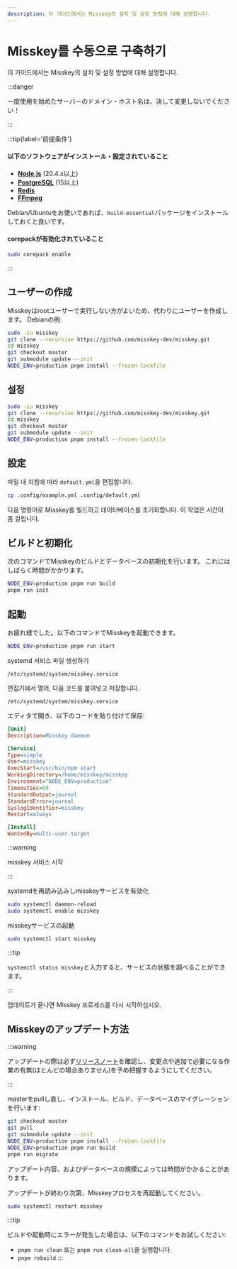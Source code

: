 ```yaml
---
description: 이 가이드에서는 Misskey의 설치 및 설정 방법에 대해 설명합니다.
---
```


# Misskey를 수동으로 구축하기

이 가이드에서는 Misskey의 설치 및 설정 방법에 대해 설명합니다.

:::danger

一度使用を始めたサーバーのドメイン・ホスト名は、決して変更しないでください！

:::

:::tip{label='前提条件'}

#### 以下のソフトウェアがインストール・設定されていること

- **[Node.js](https://nodejs.org/en/)** (20.4.x以上)
- **[PostgreSQL](https://www.postgresql.org/)** (15以上)
- **[Redis](https://redis.io/)**
- **[FFmpeg](https://www.ffmpeg.org/)**

Debian/Ubuntuをお使いであれば、`build-essential`パッケージをインストールしておくと良いです。

#### corepackが有効化されていること

```sh
sudo corepack enable
```

:::

## ユーザーの作成

Misskeyはrootユーザーで実行しない方がよいため、代わりにユーザーを作成します。
Debianの例:

```sh
sudo -iu misskey
git clone --recursive https://github.com/misskey-dev/misskey.git
cd misskey
git checkout master
git submodule update --init
NODE_ENV=production pnpm install --frozen-lockfile
```

## 설정

```sh
sudo -iu misskey
git clone --recursive https://github.com/misskey-dev/misskey.git
cd misskey
git checkout master
git submodule update --init
NODE_ENV=production pnpm install --frozen-lockfile
```

## 設定

파일 내 지침에 따라 `default.yml`을 편집합니다.

```sh
cp .config/example.yml .config/default.yml
```

다음 명령어로 Misskey를 빌드하고 데이터베이스를 초기화합니다.
이 작업은 시간이 좀 걸립니다.

## ビルドと初期化

次のコマンドでMisskeyのビルドとデータベースの初期化を行います。
これにはしばらく時間がかかります。

```sh
NODE_ENV=production pnpm run build
pnpm run init
```

## 起動

お疲れ様でした。以下のコマンドでMisskeyを起動できます。

```sh
NODE_ENV=production pnpm run start
```

systemd 서비스 파일 생성하기

`/etc/systemd/system/misskey.service`

편집기에서 열어, 다음 코드를 붙여넣고 저장합니다.

`/etc/systemd/system/misskey.service`

エディタで開き、以下のコードを貼り付けて保存:

```ini
[Unit]
Description=Misskey daemon

[Service]
Type=simple
User=misskey
ExecStart=/usr/bin/npm start
WorkingDirectory=/home/misskey/misskey
Environment="NODE_ENV=production"
TimeoutSec=60
StandardOutput=journal
StandardError=journal
SyslogIdentifier=misskey
Restart=always

[Install]
WantedBy=multi-user.target
```

:::warning

misskey 서비스 시작

:::

systemdを再読み込みしmisskeyサービスを有効化

```sh
sudo systemctl daemon-reload
sudo systemctl enable misskey
```

misskeyサービスの起動

```sh
sudo systemctl start misskey
```

:::tip

`systemctl status misskey`と入力すると、サービスの状態を調べることができます。

:::

업데이트가 끝나면 Misskey 프로세스를 다시 시작하십시오.

## Misskeyのアップデート方法

:::warning

アップデートの際は必ず[リリースノート](https://github.com/misskey-dev/misskey/blob/master/CHANGELOG.md)を確認し、変更点や追加で必要になる作業の有無(ほとんどの場合ありません)を予め把握するようにしてください。

:::

masterをpullし直し、インストール、ビルド、データベースのマイグレーションを行います:

```sh
git checkout master
git pull
git submodule update --init
NODE_ENV=production pnpm install --frozen-lockfile
NODE_ENV=production pnpm run build
pnpm run migrate
```

アップデート内容、およびデータベースの規模によっては時間がかかることがあります。

アップデートが終わり次第、Misskeyプロセスを再起動してください。

```sh
sudo systemctl restart misskey
```

:::tip

ビルドや起動時にエラーが発生した場合は、以下のコマンドをお試しください:

- `pnpm run clean` 또는 `pnpm run clean-all`을 실행합니다.
- `pnpm rebuild`
  :::
